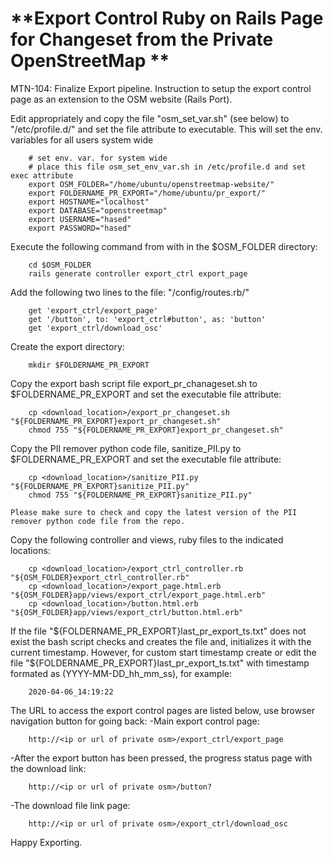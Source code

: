 # **Export Control Ruby on Rails Page for Changeset from the Private OpenStreetMap **
MTN-104: Finalize Export pipeline.
Instruction to setup the export control page as an extension to the OSM website (Rails Port).

Edit appropriately and copy the file "osm_set_var.sh" (see below) to "/etc/profile.d/" and set the file attribute to executable.
This will set the env. variables for all users system wide
```
	# set env. var. for system wide
	# place this file osm_set_env_var.sh in /etc/profile.d and set exec attribute
	export OSM_FOLDER="/home/ubuntu/openstreetmap-website/" 
	export FOLDERNAME_PR_EXPORT="/home/ubuntu/pr_export/"
	export HOSTNAME="localhost" 
	export DATABASE="openstreetmap" 
	export USERNAME="hased" 
	export PASSWORD="hased"
```

Execute the following command from with in the $OSM_FOLDER directory:
```
    cd $OSM_FOLDER
	rails generate controller export_ctrl export_page
```
Add the following two lines to the file: "/config/routes.rb/"
```
	get 'export_ctrl/export_page'
	get '/button', to: 'export_ctrl#button', as: 'button'
	get 'export_ctrl/download_osc'

```
Create the export directory:
```
	mkdir $FOLDERNAME_PR_EXPORT
```
Copy the export bash script file export_pr_chanageset.sh to $FOLDERNAME_PR_EXPORT and set the executable file attribute:
```
	cp <download_location>/export_pr_changeset.sh "${FOLDERNAME_PR_EXPORT}export_pr_changeset.sh"
	chmod 755 "${FOLDERNAME_PR_EXPORT}export_pr_changeset.sh"
```
Copy the PII remover python code file, sanitize_PII.py to $FOLDERNAME_PR_EXPORT and set the executable file attribute:
```
	cp <download_location>/sanitize_PII.py "${FOLDERNAME_PR_EXPORT}sanitize_PII.py"
	chmod 755 "${FOLDERNAME_PR_EXPORT}sanitize_PII.py"
```
    Please make sure to check and copy the latest version of the PII remover python code file from the repo.

Copy the following controller and views, ruby files to the indicated locations:
```
	cp <download_location>/export_ctrl_controller.rb  "${OSM_FOLDER}export_ctrl_controller.rb"
	cp <download_location>/export_page.html.erb "${OSM_FOLDER}app/views/export_ctrl/export_page.html.erb"
	cp <download_location>/button.html.erb "${OSM_FOLDER}app/views/export_ctrl/button.html.erb"
```
If the file "${FOLDERNAME_PR_EXPORT}last_pr_export_ts.txt" does not exist the bash script checks and creates the file and, initializes it with the current timestamp.
However, for custom start timestamp create or edit the file "${FOLDERNAME_PR_EXPORT}last_pr_export_ts.txt" with timestamp formated as (YYYY-MM-DD_hh_mm_ss), for example: 
```
    2020-04-06_14:19:22
```
The URL to access the export control pages are listed below, use browser navigation button for going back:
-Main export control page:
```
    http://<ip or url of private osm>/export_ctrl/export_page
```
-After the export button has been pressed, the progress status page with the download link:
```
    http://<ip or url of private osm>/button?
```
-The download file link page:
```
    http://<ip or url of private osm>/export_ctrl/download_osc
```
Happy Exporting.
